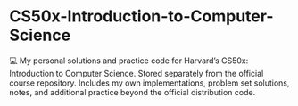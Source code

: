 # CS50x-Introduction-to-Computer-Science
💻 My personal solutions and practice code for Harvard’s CS50x: Introduction to Computer Science. Stored separately from the official course repository. Includes my own implementations, problem set solutions, notes, and additional practice beyond the official distribution code.
